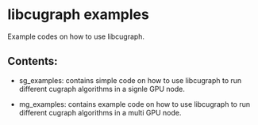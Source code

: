 # libcugraph examples

Example codes on how to use libcugraph.
## Contents:

- sg_examples: contains simple code on how to use libcugraph to run different cugraph algorithms in a signle GPU node.

- mg_examples: contains example code on how to use libcugraph to run different cugraph algorithms in a multi GPU node.
